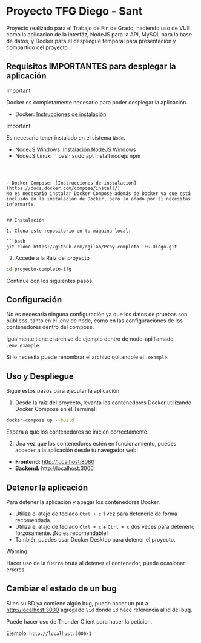 # Proyecto TFG Diego - Sant 

Proyecto realizado para el Trabajo de Fin de Grado, haciendo uso de VUE como la aplicacion de la interfáz, NodeJS para la API, MySQL para la base de datos, y Docker para el despliegue temporal para presentación y compartido del proyecto


## Requisitos IMPORTANTES para desplegar la aplicación

> [!IMPORTANT]
> Docker es completamente necesario para poder desplegar la aplicación.

- Docker: [Instrucciones de instalación](https://docs.docker.com/get-docker/)

> [!IMPORTANT]
> Es necesario tener instalado en el sistema `Node`.

- NodeJS Windows: [Instalación NodeJS Windows](https://nodejs.org/en)
- NodeJS Linux: ```bash
sudo apt install nodejs npm
```



- Docker Compose: [Instrucciones de instalación](https://docs.docker.com/compose/install/)
No es necesario instalar Docker Compose además de Docker ya que está incluido en la instalación de Docker, pero lo añado por si necesitas informarte.


## Instalación

1. Clona este repositorio en tu máquina local:

```bash
git clone https://github.com/dgilab/Proy-completo-TFG-Diego.git
```

2. Accede a la Raíz del proyecto

```bash
cd proyecto-completo-tfg
```

Continue con los siguientes pasos.


## Configuración

No es necesaria ninguna configuración ya que los datos de pruebas son públicos, tanto en el .env de node, como en las configuraciones de los contenedores dentro del compose.

Igualmente tiene el archivo de ejemplo dentro de node-api llamado `.env.example`.

Si lo necesita puede renombrar el archivo quitandole el `.example`.


## Uso y Despliegue

Sigue estos pasos para ejecutar la aplicación 

1. Desde la raíz del proyecto, levanta los contenedores Docker utilizando Docker Compose en el Terminal:

```bash
docker-compose up --build
```

Espera a que los contenedores se inicien correctamente.

2. Una vez que los contenedores estén en funcionamiento, puedes acceder a la aplicación desde tu navegador web:

- **Frontend:** [http://localhost:8080](http://localhost:8080)
- **Backend:** [http://localhost:3000](http://localhost:3000)

## Detener la aplicación

Para detener la aplicación y apagar los contenedores Docker. 

- Utiliza el atajo de teclado `Ctrl + c` 1 vez para detenerlo de forma recomendada. 
- Utiliza el atajo de teclado `Ctrl + c` + `Ctrl + c` dos veces para detenerlo forzosamente. ¡No es recomendable!
- También puedes usar Docker Desktop para detener el proyecto.

> [!WARNING]
> Hacer uso de la fuerza bruta al detener el contenedor, puede ocasionar errores.


## Cambiar el estado de un bug

Si en su BD ya contiene algún bug, puede hacer un put a [http://localhost:3000](http://localhost:3000) agregado `\id` donde `id` hace referencia al id del bug.

Puede hacer uso de Thunder Client para hacer la peticion. 

Ejemplo:
`http://localhost:3000\1`
